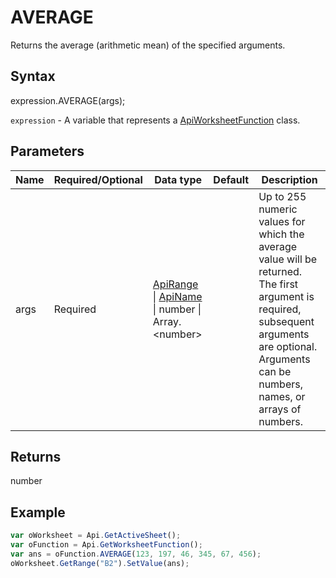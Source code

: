 # AVERAGE

Returns the average (arithmetic mean) of the specified arguments.

## Syntax

expression.AVERAGE(args);

`expression` - A variable that represents a [ApiWorksheetFunction](../ApiWorksheetFunction.md) class.

## Parameters

| **Name** | **Required/Optional** | **Data type** | **Default** | **Description** |
| ------------- | ------------- | ------------- | ------------- | ------------- |
| args | Required | [ApiRange](../../ApiRange/ApiRange.md) &#124; [ApiName](../../ApiName/ApiName.md) &#124; number &#124; Array.&lt;number&gt; |  | Up to 255 numeric values for which the average value will be returned. The first argument is required, subsequent arguments are optional. Arguments can be numbers, names, or arrays of numbers. |

## Returns

number

## Example



```javascript
var oWorksheet = Api.GetActiveSheet();
var oFunction = Api.GetWorksheetFunction();
var ans = oFunction.AVERAGE(123, 197, 46, 345, 67, 456);
oWorksheet.GetRange("B2").SetValue(ans);
```
